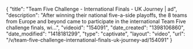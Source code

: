 {
    "title": "Team Five Challenge - International Finals - UK Journey | ad",
    "description": "After winning their national five-a-side playoffs, the 8 teams from Europe and beyond came to participate in the international Team Five challenge finals, wi...",
    "videoid": "154091",
    "date_created": "1398106860",
    "date_modified": "1418181299",
    "type": "captivate",
    "layout": "video",
    "url": "\/v\/team-five-challenge-international-finals-uk-journey-ad\/154091"
}